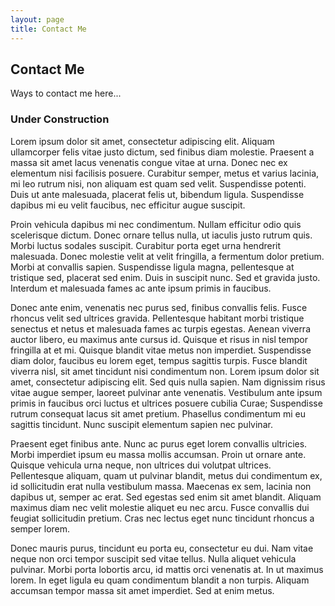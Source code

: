```yaml
---
layout: page
title: Contact Me
---
```

## Contact Me
Ways to contact me here...

### Under Construction
Lorem ipsum dolor sit amet, consectetur adipiscing elit. Aliquam ullamcorper felis vitae justo dictum, sed finibus diam molestie. Praesent a massa sit amet lacus venenatis congue vitae at urna. Donec nec ex elementum nisi facilisis posuere. Curabitur semper, metus et varius lacinia, mi leo rutrum nisi, non aliquam est quam sed velit. Suspendisse potenti. Duis ut ante malesuada, placerat felis ut, bibendum ligula. Suspendisse dapibus mi eu velit faucibus, nec efficitur augue suscipit.

Proin vehicula dapibus mi nec condimentum. Nullam efficitur odio quis scelerisque dictum. Donec ornare tellus nulla, ut iaculis justo rutrum quis. Morbi luctus sodales suscipit. Curabitur porta eget urna hendrerit malesuada. Donec molestie velit at velit fringilla, a fermentum dolor pretium. Morbi at convallis sapien. Suspendisse ligula magna, pellentesque at tristique sed, placerat sed enim. Duis in suscipit nunc. Sed et gravida justo. Interdum et malesuada fames ac ante ipsum primis in faucibus.

Donec ante enim, venenatis nec purus sed, finibus convallis felis. Fusce rhoncus velit sed ultrices gravida. Pellentesque habitant morbi tristique senectus et netus et malesuada fames ac turpis egestas. Aenean viverra auctor libero, eu maximus ante cursus id. Quisque et risus in nisl tempor fringilla at et mi. Quisque blandit vitae metus non imperdiet. Suspendisse diam dolor, faucibus eu lorem eget, tempus sagittis turpis. Fusce blandit viverra nisl, sit amet tincidunt nisi condimentum non. Lorem ipsum dolor sit amet, consectetur adipiscing elit. Sed quis nulla sapien. Nam dignissim risus vitae augue semper, laoreet pulvinar ante venenatis. Vestibulum ante ipsum primis in faucibus orci luctus et ultrices posuere cubilia Curae; Suspendisse rutrum consequat lacus sit amet pretium. Phasellus condimentum mi eu sagittis tincidunt. Nunc suscipit elementum sapien nec pulvinar.

Praesent eget finibus ante. Nunc ac purus eget lorem convallis ultricies. Morbi imperdiet ipsum eu massa mollis accumsan. Proin ut ornare ante. Quisque vehicula urna neque, non ultrices dui volutpat ultrices. Pellentesque aliquam, quam ut pulvinar blandit, metus dui condimentum ex, id sollicitudin erat nulla vestibulum massa. Maecenas ex sem, lacinia non dapibus ut, semper ac erat. Sed egestas sed enim sit amet blandit. Aliquam maximus diam nec velit molestie aliquet eu nec arcu. Fusce convallis dui feugiat sollicitudin pretium. Cras nec lectus eget nunc tincidunt rhoncus a semper lorem.

Donec mauris purus, tincidunt eu porta eu, consectetur eu dui. Nam vitae neque non orci tempor suscipit sed vitae tellus. Nulla aliquet vehicula pulvinar. Morbi porta lobortis arcu, id mattis orci venenatis at. In ut maximus lorem. In eget ligula eu quam condimentum blandit a non turpis. Aliquam accumsan tempor massa sit amet imperdiet. Sed at enim metus.

